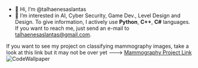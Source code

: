- 👋 Hi, I’m @talhaenesaslantas
- 👀 I’m interested in AI, Cyber Security, Game Dev., Level Design and Design.
To give information, I actively use **Python**, **C++**, **C#** languages.
If you want to reach me, just send an e-mail to talhaenesaslantas@gmail.com.

If you want to see my project on classifying mammography images, take a look at this link but it may not be over yet ---> [Mammography Project Link](https://github.com/talhaenesaslantas/MammographyImageClassification2024)
![CodeWallpaper](https://preview.redd.it/gk4cplcv63v61.png?width=1080&crop=smart&auto=webp&s=e77caa9b2956f1cbadf04a949222de4ef5d981b6)
